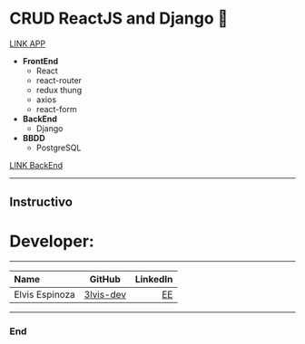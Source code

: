 # CRUD ReactJS and Django  👥

[LINK APP](https://frontend-crud-elvis.netlify.app/)

- **FrontEnd**
  - React 
  - react-router 
  - redux thung 
  - axios 
  - react-form
- **BackEnd**
  - Django
- **BBDD**
  - PostgreSQL

[LINK BackEnd](https://backend-crud.onrender.com/api/personas/)

------------
## Instructivo


# Developer:
------------

| Name | GitHub  | LinkedIn |
| :------------ |:---------------:| -----:|
| Elvis Espinoza  | [3lvis-dev](https://github.com/3lvis-dev) | [EE](https://www.linkedin.com/in/elvis-alexander-espinoza-) |

------------

### End
